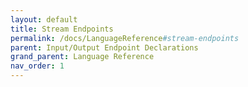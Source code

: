 ```yaml
---
layout: default
title: Stream Endpoints
permalink: /docs/LanguageReference#stream-endpoints
parent: Input/Output Endpoint Declarations
grand_parent: Language Reference
nav_order: 1
---
```


